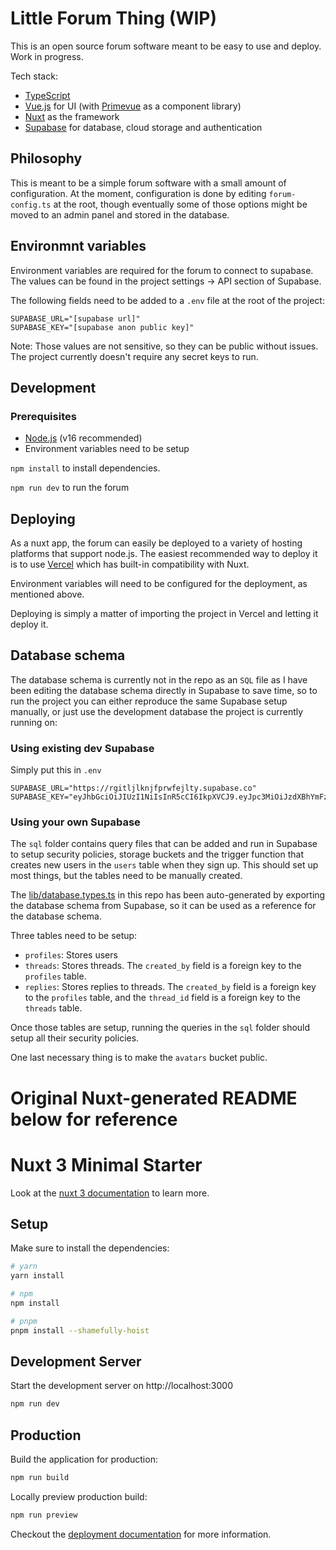 # Little Forum Thing (WIP)

This is an open source forum software meant to be easy to use and deploy. Work in progress.

Tech stack:

- [TypeScript](https://www.typescriptlang.org/)
- [Vue.js](https://vuejs.org/) for UI (with [Primevue](https://www.primefaces.org/primevue/) as a component library)
- [Nuxt](https://nuxt.com/) as the framework
- [Supabase](https://supabase.com/) for database, cloud storage and authentication

## Philosophy

This is meant to be a simple forum software with a small amount of configuration. At the moment, configuration is done by editing `forum-config.ts` at the root, though eventually some of those options might be moved to an admin panel and stored in the database.

## Environmnt variables

Environment variables are required for the forum to connect to supabase. The values can be found in the project settings -> API section of Supabase.

The following fields need to be added to a `.env` file at the root of the project:

```.env
SUPABASE_URL="[supabase url]"
SUPABASE_KEY="[supabase anon public key]"
```

Note: Those values are not sensitive, so they can be public without issues. The project currently doesn't require any secret keys to run.

## Development

### Prerequisites

- [Node.js](https://nodejs.org/en/) (v16 recommended)
- Environment variables need to be setup

`npm install` to install dependencies.

`npm run dev` to run the forum

## Deploying

As a nuxt app, the forum can easily be deployed to a variety of hosting platforms that support node.js. The easiest recommended way to deploy it is to use [Vercel](https://vercel.com/) which has built-in compatibility with Nuxt.

Environment variables will need to be configured for the deployment, as mentioned above.

Deploying is simply a matter of importing the project in Vercel and letting it deploy it.

## Database schema

The database schema is currently not in the repo as an `SQL` file as I have been editing the database schema directly in Supabase to save time, so to run the project you can either reproduce the same Supabase setup manually, or just use the development database the project is currently running on:

### Using existing dev Supabase

Simply put this in `.env`

```
SUPABASE_URL="https://rgitljlknjfprwfejlty.supabase.co"
SUPABASE_KEY="eyJhbGciOiJIUzI1NiIsInR5cCI6IkpXVCJ9.eyJpc3MiOiJzdXBhYmFzZSIsInJlZiI6InJnaXRsamxrbmpmcHJ3ZmVqbHR5Iiwicm9sZSI6ImFub24iLCJpYXQiOjE2Njg0NDQyNjQsImV4cCI6MTk4NDAyMDI2NH0.FdMKZVG1mCksEVPelE8QxhCr5BxwhmsNr646pegoGRo"
```

### Using your own Supabase

The `sql` folder contains query files that can be added and run in Supabase to setup security policies, storage buckets and the trigger function that creates new users in the `users` table when they sign up. This should set up most things, but the tables need to be manually created.

The [lib/database.types.ts](https://github.com/liana-p/liana-forum-thing/blob/main/lib/database.types.ts) in this repo has been auto-generated by exporting the database schema from Supabase, so it can be used as a reference for the database schema.

Three tables need to be setup:

- `profiles`: Stores users
- `threads`: Stores threads. The `created_by` field is a foreign key to the `profiles` table.
- `replies`: Stores replies to threads. The `created_by` field is a foreign key to the `profiles` table, and the `thread_id` field is a foreign key to the `threads` table.

Once those tables are setup, running the queries in the `sql` folder should setup all their security policies.

One last necessary thing is to make the `avatars` bucket public.

# Original Nuxt-generated README below for reference

# Nuxt 3 Minimal Starter

Look at the [nuxt 3 documentation](https://v3.nuxtjs.org) to learn more.

## Setup

Make sure to install the dependencies:

```bash
# yarn
yarn install

# npm
npm install

# pnpm
pnpm install --shamefully-hoist
```

## Development Server

Start the development server on http://localhost:3000

```bash
npm run dev
```

## Production

Build the application for production:

```bash
npm run build
```

Locally preview production build:

```bash
npm run preview
```

Checkout the [deployment documentation](https://v3.nuxtjs.org/guide/deploy/presets) for more information.
